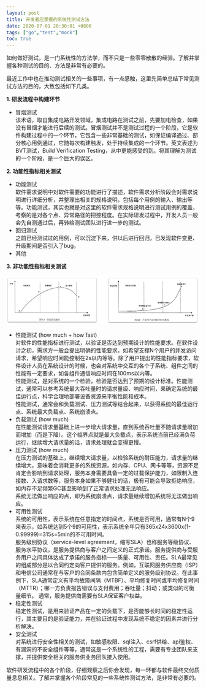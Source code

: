 ```yaml
---
layout: post  
title: 开发者应掌握的系统性测试方法
date: 2020-07-01 20:30:01 +0800
tags: ["go","test","mock"]
toc: true
---
```


如何做好测试，是一门系统性的方法学，而不只是一些零零散散的经验。了解并掌握各种测试的目的、方法是非常有必要的。

最近工作中也在推动测试相关的一些事项，有一点感触，这里先简单总结下常见测试方法的目的，大致包括如下几类。



**1. 研发流程中构建环节**

- 冒烟测试  
  该术语，取自集成电路开发领域，集成电路在测试之前，先要加电检查，如果没有冒烟才能进行后续的测试。冒烟测试并不是测试过程的一个阶段，它是软件构建过程中的一个环节，它包含一些非常基础的测试，如保证编译通过、部分核心用例通过，它随每次构建触发，处于持续集成的一个环节。英文表述为BVT测试，Build Verification Testing，从中更能感受的到。将其理解为测试的一个阶段，是一个巨大的误区。



**2. 功能性指标相关测试**

- 功能测试  
  软件需求说明中对软件需要的功能进行了描述，软件需求分析阶段会对需求说明进行详细分析，并整理出相关的规格说明，包括每个用例的输入、输出等等。功能测试，其实也就是对这里的软件需求规格说明进行测试用例的覆盖，考察的是对各个点、异常路径的把控程度。在实际研发过程中，开发人员一般会先自测通过后，再转给测试团队进行进一步的测试。
- 回归测试  
  之前已经测试过的用例，可以沉淀下来，供以后进行回归，已发现软件变更、升级期间是否引入了bug。
- 其他



**3. 非功能性指标相关测试**

![性能测试曲线](assets/性能测试曲线.png)


- 性能测试 (how much + how fast)  
  对软件的性能指标进行测试，以验证是否达到预期设计的性能要求。在软件设计之初，需求方一般会提出明确的性能要求，如希望支撑N个用户的并发访问请求，希望响应时间能控制在2s以内等等。除了用户提出的性能指标要求，软件设计人员在系统设计的时候，也会对系统中交互的各个子系统、组件之间的性能有一定要求，如各组件通信响应时间在100ms以内等。  
  性能测试，是对系统的一个检验，检验是否达到了预期的设计标准。性能测试，通常可以参考系统最大吞吐量时的请求量级、响应时间，来确定系统的最佳运行点，科学合理地部署设备资源来平衡性能和成本。  
  性能测试，通常会和负载测试、压力测试等结合起来，以获得系统的最佳运行点、系统最大负载点、系统崩溃点。
- 负载测试 (how much)  
  在性能测试请求量基础上进一步增大请求量，直到系统吞吐量不随请求量增加而增加（而是下降）。这个临界点就是最大负载点，表示系统当前已经满负荷运行，继续增大请求量的话，请求处理就会变得更慢。
- 压力测试 (how much)   
  在压力测试的基础上，继续增大请求量，以检验系统的耐压能力，请求量的继续增大，意味着会消耗更多的系统资源，如内存、CPU、网卡等等，资源不足肯定会影响到请求处理，服务本身需要具备一定的过载保护能力，如限制入连接数、入请求数等，服务本身如果不够健壮的话，极有可能会导致拒绝响应，如内存不足频繁GC甚至影响到了正常请求处理无法响应。  
  系统无法做出响应的点，即为系统崩溃点，请求量继续增加系统将无法做出响应。
- 可用性测试  
  系统的可用性，表示系统在任意指定的时间点，系统是否可用，通常有N个9来表示，如系统达到5个9的可用性，表示系统全年只有365x24x3600x(1-0.99999)=315s=5min的不可用时间。  
  服务级别协议（service-level agreement，缩写SLA）也称服务等级协议、服务水平协议，是服务提供商与客户之间定义的正式承诺。服务提供商与受服务用户之间具体达成了承诺的服务指标——质量、可用性、责任。SLA最常见的组成部分是以合同约定向客户提供的服务。例如，互联网服务供应商（ISP）和电信公司通常在与客户的合同条款内包含简单定义的服务级别协议。在此事例下，SLA通常定义有平均故障间隔（MTBF）、平均修复时间或平均修复时间（MTTR）；哪一方负责报告错误与支付费用；吞吐量；抖动；或类似的可衡量细节。
  通常，服务提供商需要有SLA保证客户权益。
- 稳定性测试  
  稳定性测试，是用来验证产品在一定的负载下，是否能够长时间的稳定性运行，其主要目的是验证能力，并在验证过程中发现系统不稳定的因素并进行分析解决。
- 安全测试  
  对系统进行安全性相关的测试，如敏感权限、sql注入、csrf供给、api鉴权、有漏洞的不安全组件等等，通常这是一个系统性的工程，需要有专业团队来支撑，并提供安全相关的服务供业务团队接入使用。




软件研发流程中的各个阶段，仔细观察之后你会发现，每一环都与软件最终交付质量息息相关。了解并掌握各个阶段常见的一些系统性测试方法，是非常有必要的。